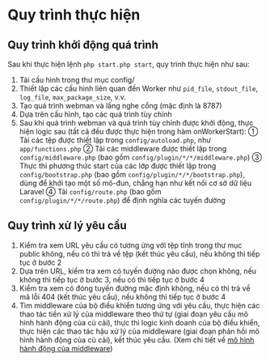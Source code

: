 # Quy trình thực hiện

## Quy trình khởi động quá trình

Sau khi thực hiện lệnh `php start.php start`, quy trình thực hiện như sau:

1. Tải cấu hình trong thư mục config/
2. Thiết lập các cấu hình liên quan đến Worker như `pid_file`, `stdout_file`, `log_file`, `max_package_size`, v.v.
3. Tạo quá trình webman và lắng nghe cổng (mặc định là 8787)
4. Dựa trên cấu hình, tạo các quá trình tùy chỉnh
5. Sau khi quá trình webman và quá trình tùy chỉnh được khởi động, thực hiện logic sau (tất cả đều được thực hiện trong hàm onWorkerStart):
    ① Tải các tệp được thiết lập trong `config/autoload.php`, như `app/functions.php`
    ② Tải các middleware được thiết lập trong `config/middleware.php` (bao gồm `config/plugin/*/*/middleware.php`)
    ③ Thực thi phương thức start của các lớp được thiết lập trong `config/bootstrap.php` (bao gồm `config/plugin/*/*/bootstrap.php`), dùng để khởi tạo một số mô-đun, chẳng hạn như kết nối cơ sở dữ liệu Laravel
    ④ Tải `config/route.php` (bao gồm `config/plugin/*/*/route.php`) để định nghĩa các tuyến đường

## Quy trình xử lý yêu cầu
1. Kiểm tra xem URL yêu cầu có tương ứng với tệp tĩnh trong thư mục public không, nếu có thì trả về tệp (kết thúc yêu cầu), nếu không thì tiếp tục ở bước 2
2. Dựa trên URL, kiểm tra xem có tuyến đường nào được chọn không, nếu không thì tiếp tục ở bước 3, nếu có thì tiếp tục ở bước 4
3. Kiểm tra xem có đóng tuyến đường mặc định không, nếu có thì trả về mã lỗi 404 (kết thúc yêu cầu), nếu không thì tiếp tục ở bước 4
4. Tìm middleware của bộ điều khiển tương ứng với yêu cầu, thực hiện các thao tác tiền xử lý của middleware theo thứ tự (giai đoạn yêu cầu mô hình hành động của củ cải), thực thi logic kinh doanh của bộ điều khiển, thực hiện các thao tác hậu xử lý của middleware (giai đoạn phản hồi mô hình hành động của củ cải), kết thúc yêu cầu. (Xem chi tiết về [mô hình hành động của middleware](https://www.workerman.net/doc/webman/middleware.html#%E4%B8%AD%E9%97%B4%E4%BB%B6%E6%B4%8B%E8%91%B1%E6%A8%A1%E5%9E%8B))
